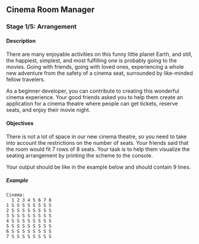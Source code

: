 Cinema Room Manager
-------------------

### Stage 1/5: Arrangement

#### Description

There are many enjoyable activities on this funny little planet Earth, and still, the happiest, 
simplest, and most fulfilling one is probably going to the movies. Going with friends, 
going with loved ones, experiencing a whole new adventure from the safety of a cinema seat, 
surrounded by like-minded fellow travelers.

As a beginner developer, you can contribute to creating this wonderful cinema experience. 
Your good friends asked you to help them create an application for a cinema theatre where 
people can get tickets, reserve seats, and enjoy their movie night. 

#### Objectives

There is not a lot of space in our new cinema theatre, so you need to take into account 
the restrictions on the number of seats. 
Your friends said that the room would fit 7 rows of 8 seats. 
Your task is to help them visualize the seating arrangement by printing the scheme to the console.

Your output should be like in the example below and should contain 9 lines.

##### Example

```
Cinema:
  1 2 3 4 5 6 7 8
1 S S S S S S S S
2 S S S S S S S S
3 S S S S S S S S
4 S S S S S S S S
5 S S S S S S S S
6 S S S S S S S S
7 S S S S S S S S
```
